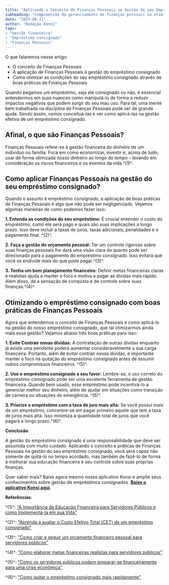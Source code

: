 ```yaml
---
title: "Aplicando o Conceito de Finanças Pessoais na Gestão de seu Empréstimo Consignado"
subheading: "Compreensão do gerenciamento de finanças pessoais na otimização do empréstimo consignado"
date: "2023-08-21"
author: "Redação Konsi"
tags:
- "Gestão financeira"
- "Empréstimo consignado"
- "Finanças Pessoais"
---
```


O que falaremos nesse artigo:

- O conceito de Finanças Pessoais 
- A aplicação de Finanças Pessoais à gestão do empréstimo consignado
- Como otimizar as condições do seu empréstimo consignado através de boas práticas de Finanças Pessoais

Quando pegamos um empréstimo, seja ele consignado ou não, é essencial entendermos em suas nuances como manipulá-lo de forma a reduzir impactos negativos que podem surgir do seu mau uso. Para tal, uma mente bem trabalhada na disciplina de Finanças Pessoais pode ser de grande ajuda. Sendo assim, vamos conceituá-las e ver como aplicá-las na gestão efetiva de um empréstimo consignado.

## Afinal, o que são Finanças Pessoais?

Finanças Pessoais refere-se à gestão financeira do dinheiro de um indivíduo ou família. Foca em como economizar, investir e, acima de tudo, usar de forma otimizada nosso dinheiro ao longo do tempo – levando em consideração os riscos financeiros e os eventos da vida ^(1)^.

## Como aplicar Finanças Pessoais na gestão do seu empréstimo consignado?

Quando o assunto é empréstimo consignado, a aplicação de boas práticas de Finanças Pessoais é algo que não pode ser negligenciado. Vejamos algumas maneiras de como podemos fazer isso:

**1. Entenda as condições do seu empréstimo:**
É crucial entender o custo do empréstimo, como ele será pago e quais são suas implicações a longo prazo. Isso deve incluir a taxas de juros, taxas adicionais, penalidades e o pagamento final. ^(2)^.

**2. Faça a gestão do orçamento pessoal:**
Ter um controle rigoroso sobre suas finanças pessoais lhe dará uma visão clara de quanto pode ser direcionado para o pagamento do empréstimo consignado. Isso evitará que você se endivide mais do que pode pagar.^(3)^.

**3. Tenha um bom planejamento financeiro:** 
Definir metas financeiras claras e realistas ajuda a manter o foco e motiva a pagar as dívidas mais rápido. Além disso, dá a sensação de conquista e de controle sobre suas finanças.^(4)^.

## Otimizando o empréstimo consignado com boas práticas de Finanças Pessoais

Agora que entendemos o conceito de Finanças Pessoais e como aplicá-lo na gestão do nosso empréstimo consignado, que tal otimizarmos ainda mais essa gestão? Vejamos abaixo três boas práticas para isso:

**1. Evite Contrair novas dívidas:** 
A contratação de outras dívidas enquanto já existe uma pendente poderá aumentar consideravelmente a sua carga financeira. Portanto, além de evitar contrair novas dívidas, é importante manter o foco na quitação do empréstimo consignado antes de assumir outros compromissos financeiros. ^(5)^.

**2. Use o empréstimo consignado a seu favor:**
Lembre-se, o uso correto do empréstimo consignado pode ser uma excelente ferramenta de gestão financeira. Quando bem usado, esse empréstimo pode incentivá-lo a gerenciar melhor seu dinheiro, além de ajudar em situações como transição de carreira ou situações de emergência. ^(5)^.

**3. Priorize o empréstimo com a taxa de juro mais alta:**
Se você possui mais de um empréstimo, concentre-se em pagar primeiro aquele que tem a taxa de juros mais alta. Isso minimiza a quantidade total de juros que você pagará a longo prazo.^(6)^.

**Conclusão**

A gestão do empréstimo consignado é uma responsabilidade que deve ser assumida com muito cuidado. Aplicando o conceito e práticas de Finanças Pessoais na gestão do seu empréstimo consignado, você será capaz não somente de quitá-lo no tempo acordado, mas também de fazê-lo de forma a melhorar sua educação financeira e seu controle sobre suas próprias finanças.

Quer saber mais? Baixe agora mesmo nosso aplicativo Konsi e amplie seus conhecimentos sobre gestão de empréstimos consignados. [**Baixe o aplicativo Konsi aqui**](https://www.konsi.com.br/download).

**Referências**:

^(1)^: ["A Importância da Educação Financeira para Servidores Públicos e como Implementá-la em sua Vida"](https://www.konsi.com.br/a-importncia-da-educao-financeira-para-servidores-pblicos-e-como-implement-la-em-sua-vida)

^(2)^: ["Aprenda a avaliar o Custo Efetivo Total (CET) de um empréstimo consignado"](https://www.konsi.com.br/aprenda-a-avaliar-o-custo-efetivo-total-cet-de-um-emprstimo-consignado)

^(3)^: ["Como criar e seguir um orçamento financeiro pessoal para servidores públicos"](https://www.konsi.com.br/como-criar-e-seguir-um-oramento-financeiro-pessoal-para-servidores-pblicos)

^(4)^: ["Como elaborar metas financeiras realistas para servidores públicos"](https://www.konsi.com.br/como-elaborar-metas-financeiras-realistas-para-servidores-pblicos)

^(5)^: ["Como os servidores públicos podem preparar-se financeiramente para uma crise econômica"](https://www.konsi.com.br/como-os-servidores-pblicos-podem-preparar-se-financeiramente-para-uma-crise-econmica)

^(6)^: ["Como quitar o empréstimo consignado mais rapidamente"](https://www.konsi.com.br/dicas-para-quitar-o-emprstimo-consignado-mais-rapidamente)
